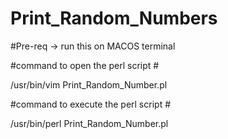 # Print_Random_Numbers #
#Pre-req -> run this on MACOS terminal 

#command to open the perl script #

/usr/bin/vim Print_Random_Number.pl

#command to execute the perl script #

/usr/bin/perl Print_Random_Number.pl
